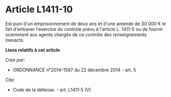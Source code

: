 # Article L1411-10

Est puni d'un emprisonnement de deux ans et d'une amende de 30 000 € le fait d'entraver l'exercice du contrôle prévu à
l'article L. 1411-5 ou de fournir sciemment aux agents chargés de ce contrôle des renseignements inexacts.

**Liens relatifs à cet article**

_Créé par_:

  - ORDONNANCE n°2014-1567 du 22 décembre 2014 - art. 5

_Cite_:

  - Code de la défense. - art. L1411-5 (V)
